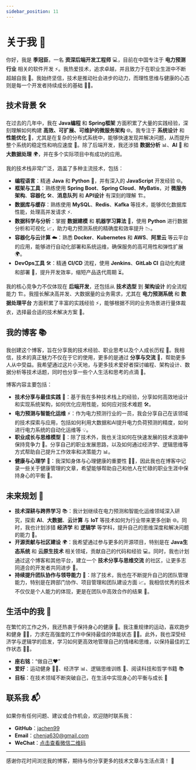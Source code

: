 ```yaml
---
sidebar_position: 11
---
```

# 关于我 👋

你好，我是 **季冠臣**，一名 **资深后端开发工程师** 💻，目前在中国专注于 **电力预测行业** 相关的软件开发 ⚡。我热爱技术，追求卓越，并且致力于在职业生涯中不断超越自我 🚀。我始终坚信，技术是推动社会进步的动力，而理性思维与健康的心态则是每一个开发者持续成长的基础 🧠💪。

## 技术背景 🛠️

在过去的几年中，我在 **Java编程** 和 **Spring框架** 方面积累了大量的实践经验，深刻理解如何构建 **高效、可扩展、可维护的微服务架构** 🌐。我专注于 **系统设计** 和 **性能优化** 🔧，尤其是在复杂的分布式系统中，能够快速发现并解决问题，从而提升整个系统的稳定性和响应速度 🚀。除了后端开发，我还涉猎 **数据分析** 📊、**AI** 🤖 和 **大数据处理** 🌍，并在多个实际项目中有成功的应用。

我的技术栈非常广泛，涵盖了多种主流技术，包括：

- **编程语言**：精通 **Java** 和 **Python** 🐍，并有深入的 **JavaScript** 开发经验 🌐。
- **框架与工具**：熟练使用 **Spring Boot**、**Spring Cloud**、**MyBatis**，对 **微服务架构**、**容器化** 🛠️、**消息队列** 和 **API设计** 有深刻的理解 🏗️。
- **数据库与缓存**：熟练使用 **MySQL**、**Redis**、**Kafka** 等技术，能够优化数据库性能，处理高并发请求 ⚡️.
- **数据科学与分析**：掌握 **数据建模** 和 **机器学习算法** 🧠，使用 **Python** 进行数据分析和可视化 📈，助力电力预测系统的精确度和效率提升 📉。
- **容器化与云计算** ☁️：熟悉 **Docker**、**Kubernetes** 和 **AWS**、**阿里云** 等云平台的应用，能够进行自动化部署和系统运维，确保服务的高可用性和弹性扩展 🌍。
- **DevOps工具** 🛠️：精通 **CI/CD** 流程，使用 **Jenkins**、**GitLab CI** 自动化构建和部署 🚀，提升开发效率，缩短产品迭代周期 ⏳。

我的核心竞争力不仅体现在 **后端开发**，还包括从 **技术选型** 到 **架构设计** 的全流程能力 🏗️。我擅长解决高并发、大数据量的业务需求，尤其在 **电力预测系统** 和 **数据处理平台** 方面积累了丰富的实践经验 ⚡️，能够根据不同的业务场景进行量体裁衣，选择最合适的技术解决方案 🧩。

## 我的博客 📚

我创建这个博客，旨在分享我的技术经验、职业思考以及个人成长历程 🌱。我相信，技术的真正魅力不仅在于它的使用，更多的是通过 **分享与交流** 🤝，帮助更多人从中受益。我希望通过这片小天地，与更多技术爱好者探讨编程、架构设计、数据分析等技术话题，同时也分享一些个人生活和思考的点滴 🌟。

博客内容主要包括：

- **技术分享与最佳实践** 📝：基于我在多种技术栈上的经验，分享如何高效地设计和实现系统架构，如何优化应用性能，如何应对技术难题 🛠️。
- **电力预测与智能化运维** ⚡️：作为电力预测行业的一员，我会分享自己在该领域的技术探索与应用，包括如何利用大数据和AI提升电力负荷预测的精度，如何进行电力系统的自动化运维等 💡。
- **职业成长与思维模型** 💼：除了技术外，我也关注如何在快速发展的技术浪潮中保持竞争力 💪。分享自己的职业发展思路，以及如何通过经济学、逻辑思维等方式帮助自己提升工作效率和决策能力 📊。
- **健康与心理学** 🧘：我深知身体与心理健康的重要性 🧠💪，因此我也在博客中记录一些关于健康管理的文章，希望能够帮助自己和他人在忙碌的职业生涯中保持身心的平衡 🌿。

## 未来规划 🌟

- **技术深耕与跨界学习** 📚：我计划继续在电力预测和智能化运维领域深入研究，探索 **AI**、**大数据**、**云计算** 与 **IoT** 等技术如何为行业带来更多创新 🌐。同时，我也计划涉猎 **经济学** 和 **逻辑学** 等学科，提升自己的思维深度和解决问题的能力 🧠。
- **开源贡献与社区建设** 🌍：我希望通过参与更多的开源项目，特别是在 **Java生态系统** 和 **云原生技术** 相关领域，贡献自己的代码和经验 💻。同时，我也计划通过这个博客和其他平台，建立一个 **技术分享与思维交流** 的社区，让更多志同道合的开发者共同进步 🤝。
- **持续提升团队协作与领导能力** 🤝：除了技术，我也在不断提升自己的团队管理能力，特别是在跨部门协作、项目管理和团队建设方面 📈。我相信优秀的技术不仅仅是个人能力的体现，更是在团队中高效合作的结果 💪。

## 生活中的我 🌱

在繁忙的工作之外，我还热衷于保持身心的健康 💪。我注重规律的运动，喜欢跑步和健身 🏃‍♂️，力求在高强度的工作中保持最佳的体能状态 🏋️‍♂️。此外，我也深受经济学与逻辑学的启发，学习如何更高效地管理自己的情绪和思维，以保持最佳的工作状态 🧘‍♂️。

- **座右铭**：“做自己❤️”
- **爱好**：运动健身 🏋️‍♂️、经济学 📊、逻辑思维训练 🧠、阅读科技和哲学书籍 📚
- **目标**：在技术领域不断突破自己，在生活中实现身心的平衡与成长 🌱

## 联系我 📬

如果你有任何问题、建议或合作机会，欢迎随时联系我：

- **GitHub**：[jachen99](https://github.com/jachen99)
- **Email**：[chenja630@gmail.com](mailto:chenja630@gmail.com)
- **WeChat**：[点击查看微信二维码](./images/wechat-qr-code.jpg)

---

感谢你花时间浏览我的博客，期待与你分享更多的技术文章与生活点滴！ 🚀
```